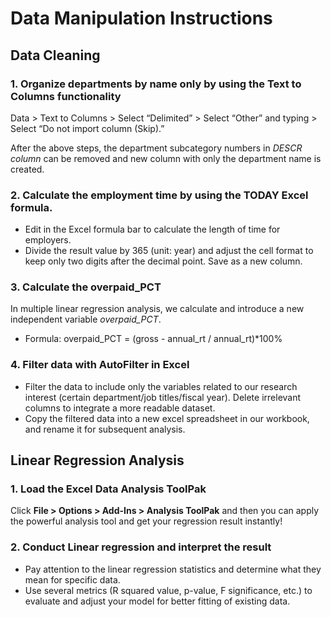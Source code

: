 # Data Manipulation Instructions
## Data Cleaning
### 1. Organize departments by name only by using the **Text to Columns** functionality
Data > Text to Columns > Select “Delimited” > Select “Other” and typing > Select “Do not import column (Skip).”  

After the above steps, the department subcategory numbers in *DESCR column* can be removed and new column with only the department name is created.  

### 2. Calculate the employment time by using the TODAY Excel formula.
* Edit in the Excel formula bar to calculate the length of time for employers.
* Divide the result value by 365 (unit: year) and adjust the cell format to keep only two digits after the decimal point. Save as a new column.  

### 3. Calculate the overpaid_PCT
In multiple linear regression analysis, we calculate and introduce a new independent variable *overpaid_PCT*.
* Formula: overpaid_PCT = (gross - annual_rt / annual_rt)*100%

### 4. Filter data with AutoFilter in Excel
* Filter the data to include only the variables related to our research interest (certain department/job titles/fiscal year). Delete irrelevant columns to integrate a more readable dataset.
* Copy the filtered data into a new excel spreadsheet in our workbook, and rename it for subsequent analysis.  


## Linear Regression Analysis
### 1. Load the Excel Data Analysis ToolPak
Click **File > Options > Add-Ins > Analysis ToolPak** and then you can apply the powerful analysis tool and get your regression result instantly!  
### 2. Conduct Linear regression and interpret the result
* Pay attention to the linear regression statistics and determine what they mean for specific data. 
* Use several metrics (R squared value, p-value, F significance, etc.) to evaluate and adjust your model for better fitting of existing data.



 
